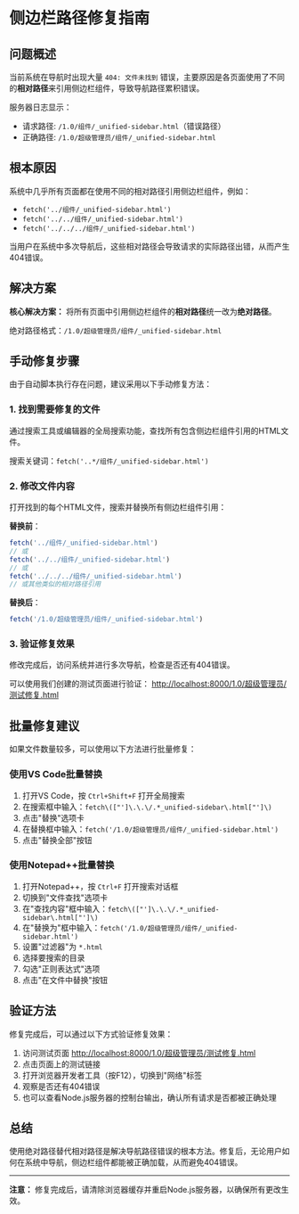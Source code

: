 # 侧边栏路径修复指南

## 问题概述

当前系统在导航时出现大量 `404: 文件未找到` 错误，主要原因是各页面使用了不同的**相对路径**来引用侧边栏组件，导致导航路径累积错误。

服务器日志显示：
- 请求路径: `/1.0/组件/_unified-sidebar.html`（错误路径）
- 正确路径: `/1.0/超级管理员/组件/_unified-sidebar.html`

## 根本原因

系统中几乎所有页面都在使用不同的相对路径引用侧边栏组件，例如：
- `fetch('../组件/_unified-sidebar.html')`
- `fetch('../../组件/_unified-sidebar.html')` 
- `fetch('../../../组件/_unified-sidebar.html')`

当用户在系统中多次导航后，这些相对路径会导致请求的实际路径出错，从而产生404错误。

## 解决方案

**核心解决方案：** 将所有页面中引用侧边栏组件的**相对路径**统一改为**绝对路径**。

绝对路径格式：`/1.0/超级管理员/组件/_unified-sidebar.html`

## 手动修复步骤

由于自动脚本执行存在问题，建议采用以下手动修复方法：

### 1. 找到需要修复的文件

通过搜索工具或编辑器的全局搜索功能，查找所有包含侧边栏组件引用的HTML文件。

搜索关键词：`fetch('..*/组件/_unified-sidebar.html')`

### 2. 修改文件内容

打开找到的每个HTML文件，搜索并替换所有侧边栏组件引用：

**替换前**：
```javascript
fetch('../组件/_unified-sidebar.html')
// 或
fetch('../../组件/_unified-sidebar.html')
// 或
fetch('../../../组件/_unified-sidebar.html')
// 或其他类似的相对路径引用
```

**替换后**：
```javascript
fetch('/1.0/超级管理员/组件/_unified-sidebar.html')
```

### 3. 验证修复效果

修改完成后，访问系统并进行多次导航，检查是否还有404错误。

可以使用我们创建的测试页面进行验证：
[http://localhost:8000/1.0/超级管理员/测试修复.html](http://localhost:8000/1.0/超级管理员/测试修复.html)

## 批量修复建议

如果文件数量较多，可以使用以下方法进行批量修复：

### 使用VS Code批量替换

1. 打开VS Code，按 `Ctrl+Shift+F` 打开全局搜索
2. 在搜索框中输入：`fetch\(["']\.\.\/.*_unified-sidebar\.html["']\)`
3. 点击"替换"选项卡
4. 在替换框中输入：`fetch('/1.0/超级管理员/组件/_unified-sidebar.html')`
5. 点击"替换全部"按钮

### 使用Notepad++批量替换

1. 打开Notepad++，按 `Ctrl+F` 打开搜索对话框
2. 切换到"文件查找"选项卡
3. 在"查找内容"框中输入：`fetch\(["']\.\.\/.*_unified-sidebar\.html["']\)`
4. 在"替换为"框中输入：`fetch('/1.0/超级管理员/组件/_unified-sidebar.html')`
5. 设置"过滤器"为 `*.html`
6. 选择要搜索的目录
7. 勾选"正则表达式"选项
8. 点击"在文件中替换"按钮

## 验证方法

修复完成后，可以通过以下方式验证修复效果：

1. 访问测试页面 [http://localhost:8000/1.0/超级管理员/测试修复.html](http://localhost:8000/1.0/超级管理员/测试修复.html)
2. 点击页面上的测试链接
3. 打开浏览器开发者工具（按F12），切换到"网络"标签
4. 观察是否还有404错误
5. 也可以查看Node.js服务器的控制台输出，确认所有请求是否都被正确处理

## 总结

使用绝对路径替代相对路径是解决导航路径错误的根本方法。修复后，无论用户如何在系统中导航，侧边栏组件都能被正确加载，从而避免404错误。

---

**注意：** 修复完成后，请清除浏览器缓存并重启Node.js服务器，以确保所有更改生效。